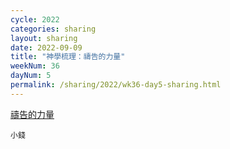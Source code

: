 ```yaml
---
cycle: 2022
categories: sharing
layout: sharing
date: 2022-09-09
title: "神學梳理：禱告的力量"
weekNum: 36
dayNum: 5
permalink: /sharing/2022/wk36-day5-sharing.html
---
```


[禱告的力量](https://eccseattle.github.io/media/sharing/2022/wk036/2022-09-09-bin.m4a)

`小錢`
